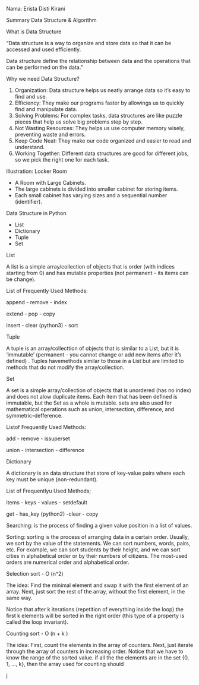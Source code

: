 Nama: Erista Disti Kirani 

Summary Data Structure & Algorithm 

What is Data Structure 

“Data structure is a way to organize and store data so that it can be accessed and used efficiently. 

Data structure define the relationship between data and the operations that can be performed on the data.” 

Why we need Data Structure? 

1. Organization: Data structure helps us neatly arrange data so it’s easy to find and use. 
1. Efficiency: They make our programs faster by allowings us to quickly find and manipulate data. 
1. Solving Problems: For complex tasks, data structures are like puzzle pieces that help us solve big problems step by step. 
1. Not Wasting Resources: They helps us use computer memory wisely, preventing waste and errors. 
1. Keep Code Neat: They make our code organized and easier to read and understand. 
1. Working Together: Different data structures are good for different jobs, so we pick the right one for each task. 

Illustration: Locker Room 

- A Room with Large Cabinets. 
- The large cabinets is divided into smaller cabinet for storing items. 
- Each small cabinet has varying sizes and a sequential number (identifier). 

Data Structure in Python 

- List 
- Dictionary 
- Tuple 
- Set 

List 

A list is a simple array/collection of objects that is order (with indices starting from 0) and has mutable properties (not permanent - its items can be change). 

List of Frequently Used Methods: 

append - remove - index 

extend - pop - copy 

insert - clear (python3) - sort 



Tuple 

A tuple is an array/collecttion of objects that is similar to a List, but it is ‘immutable’ (permanent - you cannot change or add new items after it’s defined) . Tuples havemethods similar to those in a List but are limited to methods that do not modify the array/collection. 

Set 

A set is a simple array/collection of objects that is unordered (has no index) and does not alow duplicate items. Each item that has been defined is immutable, but the Set as a whole is mutable. sets are also used for mathematical operations such as union, intersection, difference, and symmetric-defference. 

Listof Frequently Used Methods: 

add - remove - issuperset 

union - intersection - difference 

Dictionary 

A dictionary is an data structure that store of key-value pairs where each key must be unique (non-redundant).

List of Frequentlyu Used Methods; 

items - keys - values - setdefault 

get - has\_key (python2) -clear - copy 

Searching: is the process of finding a given value position in a list of values. 

Sorting: sorting is the process of arranging data in a certain order. Usually, we sort by the value of the statements. We can sort numbers, words, pairs, etc. For example, we can sort students by their height, and we can sort cities in alphabetical order or by their numbers of citizens. The most-used orders are numerical order and alphabetical order. 

Selection sort - O (n^2) 

The idea: Find the minimal element and swap it with the first element of an array. Next, just sort the rest of the array, without the first element, in the same way. 

Notice that after k iterations (repetition of everything inside the loop) the first k elements will be sorted in the right order (this type of a property is called the loop invariant). 

Counting sort - O  (n + k ) 

The idea: First, count the elements in the array of counters. Next, just iterate through the array of counters in increasing order. Notice that we have to know the range of the sorted value. if all the the elements are in the set {0, 1, …, k}, then  the array used for counting should  


j
